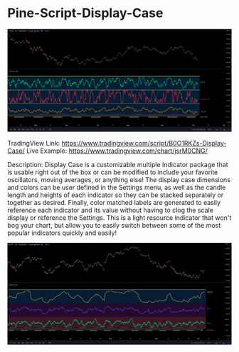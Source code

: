 # Pine-Script-Display-Case

<img src="https://github.com/RobertAgee/Pine-Script-Display-Case/blob/main/Display-Case-Examples/Display-Case-MultiIndicators.png?raw=true">

TradingView Link: https://www.tradingview.com/script/B0O1RKZs-Display-Case/
Live Example: https://www.tradingview.com/chart/jsrM0CNG/

Description:
Display Case is a customizable multiple Indicator package that is usable right out of the box or can be modified to include your favorite oscillators, moving averages, or anything else! The display case dimensions and colors can be user defined in the Settings menu, as well as the candle length and heights of each indicator so they can be stacked separately or together as desired. Finally, color matched labels are generated to easily reference each indicator and its value without having to clog the scale display or reference the Settings. This is a light resource indicator that won't bog your chart, but allow you to easily switch between some of the most popular indicators quickly and easily! 

<img src="https://github.com/RobertAgee/Pine-Script-Display-Case/blob/main/Display-Case-Examples/Display-Case-MultiBackFill.png?raw=true">

